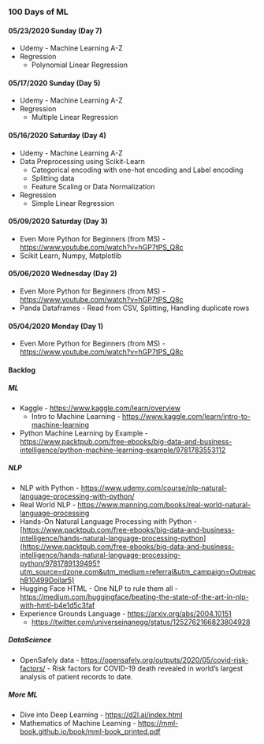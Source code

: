 ### 100 Days of ML

#### 05/23/2020 Sunday (Day 7)
- Udemy - Machine Learning A-Z
- Regression
  - Polynomial Linear Regression

#### 05/17/2020 Sunday (Day 5)
- Udemy - Machine Learning A-Z
- Regression
  - Multiple Linear Regression
  
#### 05/16/2020 Saturday (Day 4)
- Udemy - Machine Learning A-Z
- Data Preprocessing using Scikit-Learn
  - Categorical encoding with one-hot encoding and Label encoding
  - Splitting data
  - Feature Scaling or Data Normalization
- Regression
  - Simple Linear Regression

#### 05/09/2020 Saturday (Day 3)
- Even More Python for Beginners (from MS) - https://www.youtube.com/watch?v=hGP7tPS_Q8c
- Scikit Learn, Numpy, Matplotlib
#### 05/06/2020 Wednesday (Day 2)
- Even More Python for Beginners (from MS) - https://www.youtube.com/watch?v=hGP7tPS_Q8c
- Panda Dataframes - Read from CSV, Splitting, Handling duplicate rows
#### 05/04/2020 Monday (Day 1)
- Even More Python for Beginners (from MS) - https://www.youtube.com/watch?v=hGP7tPS_Q8c


#### Backlog
##### ML
- Kaggle - https://www.kaggle.com/learn/overview
  - Intro to Machine Learning - https://www.kaggle.com/learn/intro-to-machine-learning
- Python Machine Learning by Example - https://www.packtpub.com/free-ebooks/big-data-and-business-intelligence/python-machine-learning-example/9781783553112

##### NLP
- NLP with Python - https://www.udemy.com/course/nlp-natural-language-processing-with-python/
- Real World NLP - https://www.manning.com/books/real-world-natural-language-processing
- Hands-On Natural Language Processing with Python - [https://www.packtpub.com/free-ebooks/big-data-and-business-intelligence/hands-natural-language-processing-python](https://www.packtpub.com/free-ebooks/big-data-and-business-intelligence/hands-natural-language-processing-python/9781789139495?utm_source=dzone.com&utm_medium=referral&utm_campaign=OutreachB10499Dollar5)
- Hugging Face HTML - One NLP to rule them all - https://medium.com/huggingface/beating-the-state-of-the-art-in-nlp-with-hmtl-b4e1d5c3faf
- Experience Grounds Language - https://arxiv.org/abs/2004.10151
  - https://twitter.com/universeinanegg/status/1252762166823804928

##### DataScience
- OpenSafely data - https://opensafely.org/outputs/2020/05/covid-risk-factors/ - Risk factors for COVID-19 death revealed in world’s largest analysis of patient records to date.

##### More ML
- Dive into Deep Learning - https://d2l.ai/index.html
- Mathematics of Machine Learning - https://mml-book.github.io/book/mml-book_printed.pdf
